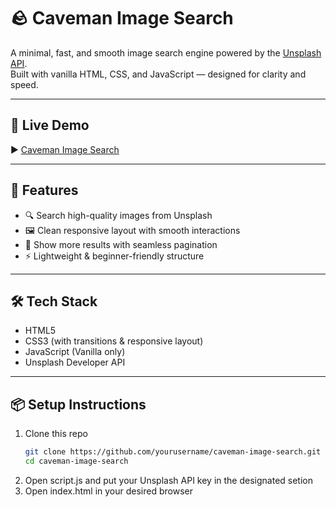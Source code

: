# 🪨 Caveman Image Search

A minimal, fast, and smooth image search engine powered by the [Unsplash API](https://unsplash.com/developers).  
Built with vanilla HTML, CSS, and JavaScript — designed for clarity and speed.

---

## 🚀 Live Demo

▶️ [Caveman Image Search](https://cavemanimagesearch.pages.dev)

---

## 📸 Features

- 🔍 Search high-quality images from Unsplash
- 🖼️ Clean responsive layout with smooth interactions
- 📄 Show more results with seamless pagination
- ⚡ Lightweight & beginner-friendly structure

---

## 🛠️ Tech Stack

- HTML5  
- CSS3 (with transitions & responsive layout)  
- JavaScript (Vanilla only)  
- Unsplash Developer API  

---

## 📦 Setup Instructions

1. Clone this repo  
   ```bash
   git clone https://github.com/yourusername/caveman-image-search.git
   cd caveman-image-search
2. Open script.js and put your Unsplash API key in the designated setion
3. Open index.html in your desired browser

